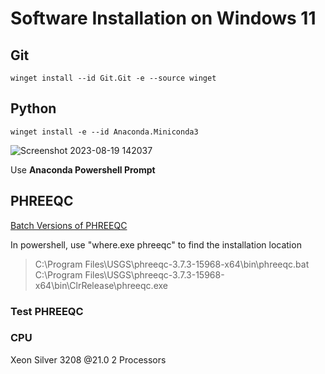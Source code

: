 # Software Installation on Windows 11
## Git
```
winget install --id Git.Git -e --source winget
```
## Python
```
winget install -e --id Anaconda.Miniconda3
```
![Screenshot 2023-08-19 142037](https://github.com/Geochemical-Modeling/PHREEQC_automation/assets/6643873/cef4add3-b4a6-4654-8fa6-9151b7657523)

Use **Anaconda Powershell Prompt**

## PHREEQC
[Batch Versions of PHREEQC](https://www.usgs.gov/software/phreeqc-version-3)

In powershell, use "where.exe phreeqc" to find the installation location  
> C:\Program Files\USGS\phreeqc-3.7.3-15968-x64\bin\phreeqc.bat  
> C:\Program Files\USGS\phreeqc-3.7.3-15968-x64\bin\ClrRelease\phreeqc.exe

### Test PHREEQC

### CPU
Xeon Silver 3208 @21.0 2 Processors
